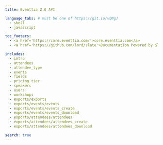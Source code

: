 ```yaml
---
title: Eventtia 2.0 API

language_tabs: # must be one of https://git.io/vQNgJ
  - shell
  - javascript

toc_footers:
  - <a href='https://core.eventtia.com/'>core.eventtia.com</a>
  - <a href='https://github.com/lord/slate'>Documentation Powered by Slate</a>

includes:
  - intro
  - attendees
  - attendee_type
  - events
  - fields
  - pricing_tier
  - speakers
  - users
  - workshops
  - exports/exports
  - exports/events/events
  - exports/events/events_create
  - exports/events/events_download
  - exports/attendees/attendees
  - exports/attendees/attendees_create
  - exports/attendees/attendees_download

search: true
---
```

